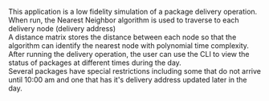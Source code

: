 This application is a low fidelity simulation of a package delivery operation. <br>
When run, the Nearest Neighbor algorithm is used to traverse to each delivery node (delivery address)<br>
A distance matrix stores the distance between each node so that the algorithm can identify the nearest node with polynomial time complexity.<br>
After running the delivery operation, the user can use the CLI to view the status of packages at different times during the day.<br>
Several packages have special restrictions including some that do not arrive until 10:00 am and one that has it's delivery address updated later in the day.
